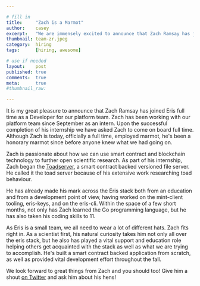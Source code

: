 ```yaml
---

# fill in
title:     "Zach is a Marmot"
author:    casey
excerpt:   "We are immensely excited to announce that Zach Ramsay has joined Eris as a Developer on our Platform Team."
thumbnail: team-zr.jpeg
category:  hiring
tags:      [hiring, awesome]

# use if needed
layout:    post
published: true
comments:  true
meta:      true
#thumbnail_raw:

---
```


It is my great pleasure to announce that Zach Ramsay has joined Eris full time as a Developer for our platform team. Zach has been working with our platform team since September as an intern. Upon the successful completion of his internship we have asked Zach to come on board full time. Although Zach is today, officially a full time, employed marmot, he's been a honorary marmot since before anyone knew what we had going on.

Zach is passionate about how we can use smart contract and blockchain technology to further open scientific research. As part of his internship, Zach began the [Toadserver](https://github.com/eris-ltd/toadserver), a smart contract backed versioned file server. He called it the toad server because of his extensive work researching toad behaviour.

He has already made his mark across the Eris stack both from an education and from a development point of view, having worked on the mint-client tooling, eris-keys, and on the eris-cli. Within the space of a few short months, not only has Zach learned the Go programming language, but he has also taken his coding skills to 11.

As Eris is a small team, we all need to wear a lot of different hats. Zach fits right in. As a scientist first, his natural curiosity takes him not only all over the eris stack, but he also has played a vital support and education role helping others get acquainted with the stack as well as what we are trying to accomplish. He's built a smart contract backed application from scratch, as well as provided vital development effort throughout the fall.

We look forward to great things from Zach and you should too! Give him a shout [on Twitter](https://twitter.com/cerebralbosons) and ask him about his hens!
